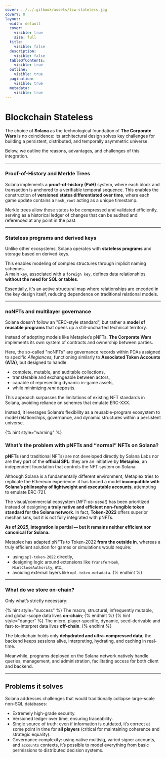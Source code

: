 ```yaml
---
cover: ../../.gitbook/assets/tcw-stateless.jpg
coverY: 0
layout:
  width: default
  cover:
    visible: true
    size: full
  title:
    visible: false
  description:
    visible: false
  tableOfContents:
    visible: true
  outline:
    visible: true
  pagination:
    visible: true
  metadata:
    visible: true
---
```


# Blockchain Stateless

The choice of **Solana** as the technological foundation of **The Corporate Wars** is no coincidence: its architectural design solves key challenges for building a persistent, distributed, and temporally asymmetric universe.

Below, we outline the reasons, advantages, and challenges of this integration.

***

### Proof-of-History and Merkle Trees

Solana implements a **proof-of-history (PoH)** system, where each block and transaction is anchored to a verifiable temporal sequence. This enables the construction of **versioned states differentiated over time**, where each game update contains a `hash_root` acting as a unique timestamp.

Merkle trees allow these states to be compressed and validated efficiently, serving as a historical ledger of changes that can be audited and referenced at any point in the past.

***

### Stateless programs and derived keys

Unlike other ecosystems, Solana operates with **stateless programs** and storage based on derived keys.

This enables modeling of complex structures through implicit naming schemes.\
A main `key`, associated with a `foreign key`, defines data relationships **without the need for SQL or tables**.

Essentially, it's an active structural map where relationships are encoded in the key design itself, reducing dependence on traditional relational models.

***

### noNFTs and multilayer governance

Solana doesn’t follow an "ERC-style standard", but rather a **model of reusable programs** that opens up a still-uncharted technical territory.

Instead of adopting models like Metaplex’s pNFTs, **The Corporate Wars** implements its own system of contracts and ownership between parties.

Here, the so-called "noNFTs" are governance records within PDAs assigned to specific _Allegiances_, functioning similarly to **Associated Token Accounts (ATA)**, but designed to handle:

* complete, mutable, and auditable collections,
* transferable and exchangeable between actors,
* capable of representing dynamic in-game assets,
* while minimizing _rent_ deposits.

This approach surpasses the limitations of existing NFT standards in Solana, avoiding reliance on schemes that emulate ERC-XXX.

Instead, it leverages Solana’s flexibility as a reusable-program ecosystem to model relationships, governance, and dynamic structures within a persistent universe.

{% hint style="warning" %}
### What’s the problem with pNFTs and “normal” NFTs on Solana?

**pNFTs** (and traditional NFTs) are not developed directly by Solana Labs nor are they part of the **official SPL**: they are an initiative by **Metaplex**, an independent foundation that controls the NFT system on Solana.

Although Solana is a fundamentally different environment, Metaplex tries to replicate the Ethereum experience: it has forced a model **incompatible with Solana’s philosophy of lightweight and executable accounts**, attempting to emulate ERC-721.

The visual/commercial ecosystem (_NFT-as-asset_) has been prioritized instead of designing **a truly native and efficient non-fungible token standard for the Solana network**. In fact, **Token-2022** offers superior mechanisms, but it is not fully integrated with pNFTs.

**As of 2025, integration is partial — but it remains neither efficient nor canonical for Solana.**

Metaplex has adapted pNFTs to Token-2022 **from the outside in**, whereas a truly efficient solution for games or simulations would require:

- using `spl-token-2022` directly,  
- designing logic around extensions like `TransferHook`, `MintCloseAuthority`, etc.,  
- avoiding external layers like `mpl-token-metadata`.
{% endhint %}

***

### What do we store on-chain?

Only what’s strictly necessary:

{% hint style="success" %}
The macro, structural, infrequently mutable, and global-scope data lives **on-chain**;
{% endhint %}
{% hint style="danger" %}
The micro, player-specific, dynamic, seed-derivable and fast-to-interpret data lives **off-chain**.
{% endhint %}

The blockchain holds only **dehydrated and ultra-compressed data**; the backend keeps sessions alive, interpreting, hydrating, and caching in real-time.

Meanwhile, programs deployed on the Solana network natively handle queries, management, and administration, facilitating access for both client and backend.

***

## Problems it solves

Solana addresses challenges that would traditionally collapse large-scale non-SQL databases:

* Extremely high-grade security.
* Versioned ledger over time, ensuring traceability.
* Single source of truth: even if information is outdated, it’s correct at some point in time for **all players** (critical for maintaining coherence and strategic equality).
* Governance complexity: using native multisig, varied signer accounts, and `accounts` contexts, it’s possible to model everything from basic permissions to distributed decision systems.
